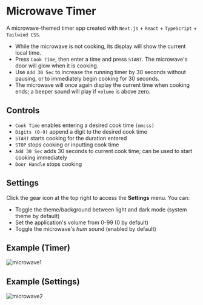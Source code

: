 # Microwave Timer
A microwave-themed timer app created with `Next.js` + `React` + `TypeScript` + `Tailwind CSS`.
- While the microwave is not cooking, its display will show the current local time.
- Press `Cook Time`, then enter a time and press `START`. The microwave's door will glow when it is cooking.
- Use `Add 30 Sec` to increase the running timer by 30 seconds without pausing, or to immediately begin cooking for 30 seconds.
- The microwave will once again display the current time when cooking ends; a beeper sound will play if `volume` is above zero.

## Controls
- `Cook Time` enables entering a desired cook time `(mm:ss)`
- `Digits (0-9)` append a digit to the desired cook time
- `START` starts cooking for the duration entered
- `STOP` stops cooking or inputting cook time
- `Add 30 Sec` adds 30 seconds to current cook time; can be used to start cooking immediately
- `Door Handle` stops cooking

## Settings
Click the gear icon at the top right to access the **Settings** menu. You can:

- Toggle the theme/background between light and dark mode (system theme by default)
- Set the application's volume from 0-99 (0 by default)
- Toggle the microwave's *hum* sound (enabled by default)

## Example (Timer)
![microwave1](https://github.com/user-attachments/assets/2e4f5d98-231c-4562-b2b5-2b1f18f04d80)

## Example (Settings)
![microwave2](https://github.com/user-attachments/assets/5af7e705-d5e8-47cd-ab76-f019fb0ab9b9)
